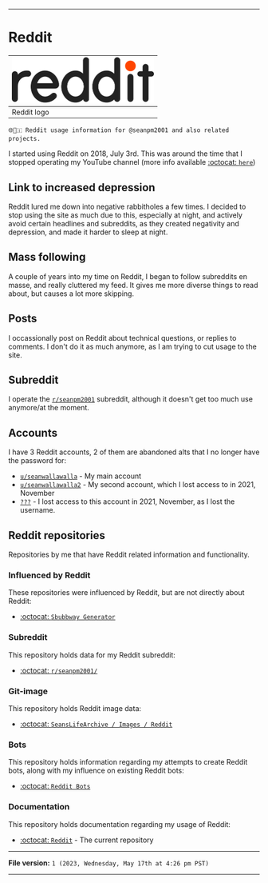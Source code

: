 
***

# Reddit

| <img alt="Reddit logo failed to load. Click/tap here to attempt to view it" src="/Reddit_logo.svg" width="285" height="91"/> |
|---|
| Reddit logo |

`🌐️📡️🇮 Reddit usage information for @seanpm2001 and also related projects.`

I started using Reddit on 2018, July 3rd. This was around the time that I stopped operating my YouTube channel (more info available [:octocat: `here`](https://github.com/seanpm2001/YouTube/))

## Link to increased depression

Reddit lured me down into negative rabbitholes a few times. I decided to stop using the site as much due to this, especially at night, and actively avoid certain headlines and subreddits, as they created negativity and depression, and made it harder to sleep at night.

## Mass following

A couple of years into my time on Reddit, I began to follow subreddits en masse, and really cluttered my feed. It gives me more diverse things to read about, but causes a lot more skipping.

## Posts

I occassionally post on Reddit about technical questions, or replies to comments. I don't do it as much anymore, as I am trying to cut usage to the site.

## Subreddit

I operate the [`r/seanpm2001`](https://www.reddit.com/r/seanpm2001/) subreddit, although it doesn't get too much use anymore/at the moment.

## Accounts

I have 3 Reddit accounts, 2 of them are abandoned alts that I no longer have the password for:

- [`u/seanwallawalla`](https://www.reddit.com/u/seanwallawalla/) - My main account
- [`u/seanwallawalla2`](https://www.reddit.com/u/seanwallawalla2/) - My second account, which I lost access to in 2021, November
- [`???`](https://www.example.com/) - I lost access to this account in 2021, November, as I lost the username.

## Reddit repositories

Repositories by me that have Reddit related information and functionality.

### Influenced by Reddit

These repositories were influenced by Reddit, but are not directly about Reddit:

- [:octocat: `Sbubbway Generator`](https://github.com/seanpm2001/Sbubbway-generator/)

### Subreddit

This repository holds data for my Reddit subreddit:

- [:octocat: `r/seanpm2001/`](https://github.com/seanpm2001/r-seanpm2001/)

### Git-image

This repository holds Reddit image data:

- [:octocat: `SeansLifeArchive / Images / Reddit`](https://github.com/seanpm2001/SeansLifeArchive_Images_Reddit/)

### Bots

This repository holds information regarding my attempts to create Reddit bots, along with my influence on existing Reddit bots:

- [:octocat: `Reddit Bots`](https://github.com/seanpm2001/Reddit-Bots/)

### Documentation

This repository holds documentation regarding my usage of Reddit:

- [:octocat: `Reddit`](https://github.com/seanpm2001/Reddit/) - The current repository

***

**File version:** `1 (2023, Wednesday, May 17th at 4:26 pm PST)`

***
